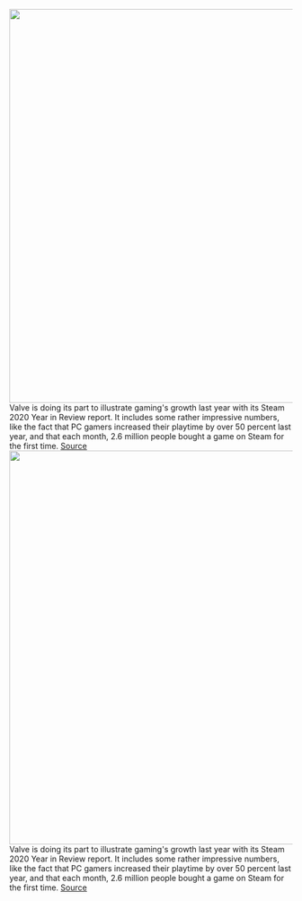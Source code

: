 <img src='https://cdn.vox-cdn.com/thumbor/0ev9LIV5G7yNDMbSCNWIFVtowms=/0x0:1820x1213/1200x800/filters:focal(765x462:1055x752)/cdn.vox-cdn.com/uploads/chorus_image/image/68663335/acastro_180509_1777_steam_0001.0.0.jpg' width='700px' /><br/>
Valve is doing its part to illustrate gaming's growth last year with its Steam 2020 Year in Review report. It includes some rather impressive numbers, like the fact that PC gamers increased their playtime by over 50 percent last year, and that each month, 2.6 million people bought a game on Steam for the first time.
<a href='https://www.theverge.com/2021/1/13/22229234/valve-steam-2020-review-pc-gaming-vr-expanding'> Source <a/><img src='https://cdn.vox-cdn.com/thumbor/0ev9LIV5G7yNDMbSCNWIFVtowms=/0x0:1820x1213/1200x800/filters:focal(765x462:1055x752)/cdn.vox-cdn.com/uploads/chorus_image/image/68663335/acastro_180509_1777_steam_0001.0.0.jpg' width='700px' /><br/>
Valve is doing its part to illustrate gaming's growth last year with its Steam 2020 Year in Review report. It includes some rather impressive numbers, like the fact that PC gamers increased their playtime by over 50 percent last year, and that each month, 2.6 million people bought a game on Steam for the first time.
<a href='https://www.theverge.com/2021/1/13/22229234/valve-steam-2020-review-pc-gaming-vr-expanding'> Source <a/>